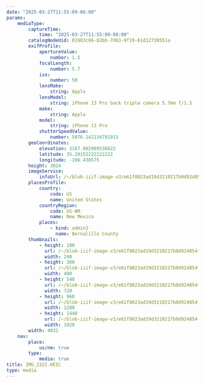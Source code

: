 ```yaml
---
date: "2025-03-27T11:55:09-06:00"
params:
    mediaType:
        captureTime:
            time: "2025-03-27T11:55:09-06:00"
        catalogNodeUid: 01983c86-82bb-7d63-9f19-61d12738551a
        exifProfile:
            apertureValue:
                number: 1.5
            focalLength:
                number: 5.7
            iso:
                number: 50
            lensMake:
                string: Apple
            lensModel:
                string: iPhone 13 Pro back triple camera 5.7mm f/1.5
            make:
                string: Apple
            model:
                string: iPhone 13 Pro
            shutterSpeedValue:
                number: 5076.142134791915
        geoCoordinates:
            elevation: 3167.002989536622
            latitude: 35.20152222222222
            longitude: -106.438575
        height: 3024
        imageService:
            infoUrl: /~/blob-iiif-image-v3/e61f8023ad19d3210217b0d924054f6c135af5cd92fdf5bd5839178e5fe837b5/info.json
        placesProfile:
            country:
                code: US
                name: United States
            countryRegion:
                code: US-NM
                name: New Mexico
            places:
                - kind: admin2
                  name: Bernalillo County
        thumbnails:
            - height: 180
              url: /~/blob-iiif-image-v3/e61f8023ad19d3210217b0d924054f6c135af5cd92fdf5bd5839178e5fe837b5/full/240%2C180/0/default.jpg
              width: 240
            - height: 360
              url: /~/blob-iiif-image-v3/e61f8023ad19d3210217b0d924054f6c135af5cd92fdf5bd5839178e5fe837b5/full/480%2C360/0/default.jpg
              width: 480
            - height: 540
              url: /~/blob-iiif-image-v3/e61f8023ad19d3210217b0d924054f6c135af5cd92fdf5bd5839178e5fe837b5/full/720%2C540/0/default.jpg
              width: 720
            - height: 960
              url: /~/blob-iiif-image-v3/e61f8023ad19d3210217b0d924054f6c135af5cd92fdf5bd5839178e5fe837b5/full/1280%2C960/0/default.jpg
              width: 1280
            - height: 1440
              url: /~/blob-iiif-image-v3/e61f8023ad19d3210217b0d924054f6c135af5cd92fdf5bd5839178e5fe837b5/full/1920%2C1440/0/default.jpg
              width: 1920
        width: 4032
    nav:
        place:
            us/nm: true
        type:
            media: true
title: IMG_2322.HEIC
type: media
---
```

